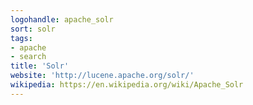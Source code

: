 ```yaml
---
logohandle: apache_solr
sort: solr
tags:
- apache
- search
title: 'Solr'
website: 'http://lucene.apache.org/solr/'
wikipedia: https://en.wikipedia.org/wiki/Apache_Solr
---
```

